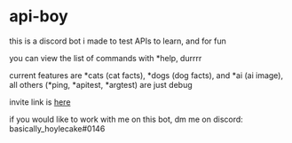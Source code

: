 # api-boy
this is a discord bot i made to test APIs to learn, and for fun

you can view the list of commands with *help, durrrr

current features are \*cats (cat facts), \*dogs (dog facts), and \*ai (ai image), all others (\*ping, \*apitest, \*argtest) are just debug

invite link is [here][1]

if you would like to work with me on this bot, dm me on discord: basically_hoylecake#0146

[1]: <http://discord.com/oauth2/authorize?client_id=746523325022470165&permissions=8&scope=bot> "invite link"
